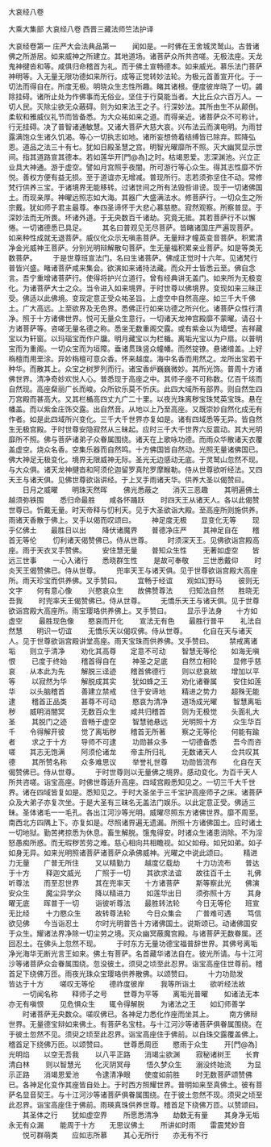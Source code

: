 <!-- { "loadSidebar": true } -->
大哀经八卷


大乘大集部
大哀经八卷
西晋三藏法师竺法护译


大哀经卷第一
庄严大会法典品第一
　　闻如是。一时佛在王舍城灵鹫山。古昔诸佛之所游居。如来威神之所建立。其地道场。诸菩萨众所共咨嗟。无极法座。天龙鬼神揵沓和等。咸俱归命稽首为礼。而于佛土宣畅德本。如来威光。慕乐法门菩萨神明等。入无量无限功德如来所行。成等正觉转妙法轮。为极元首善宣开化。于一切法而得自在。所度无极。明晓众生志性所趣。睹其诸根。便度彼岸晓了一切。蠲除挂碍。诸所止处为作佛事而无俗业。坚住于行莫能当者。大比丘众六百万人。一切人民。灭除尘欲无众蔽碍。则为如来法王之子。行深妙法。其所由生不从颠倒。柔软和雅威仪礼节而皆备悉。为大众祐如来之道。而得亲近。诸菩萨众不可称计。行无挂碍。决了普智诸通敏慧。又诸大菩萨大慈大哀。兴布法云而演电明。为雨甘露满饱众生诸久饥渴。等心一切执志如地。诸所妄想倚着结缚皆已除弃。熙降弘恩。道品之法三十有七。犹如日殿圣慧之宫。明智光曜靡所不照。灭大幽冥显示世间。指其道路宣其德本。若如莲华开[門@為]之时。枯竭恩爱。志深渊池。兴立正业具大神通。游于虚空。譬如月宫照乎夜闇。所可游行等心众生。得其志性靡不忻悦。善权方便有益无损。至于道谊亦无增减。普现所行。志若须弥坚住不动。常修梵行供养三宝。于诸境界无能移转。过诸世间之所有法毁呰诽谤。现于一切诸佛国土。而现亲厚。神曜远照志如大海。其器广大盛满法水。修菩萨行。一切众生之所宗戴。犹如师子君主最尊。奉四圣谛怀于大悲心慕慈愍。寂然观察。所察普显。于深妙法而无所畏。坏诸外道。于无央数百千诸劫。究竟无抵。其若菩萨行不以懈惓。一切诸德悉已具足。
　　其名曰普观见无尽菩萨。皆睹诸国庄严遍现菩萨。如来种性成就无退菩萨。威仪化众示无嗔恚菩萨。无量辩才幢英变音菩萨。积累清净金光威神王菩萨。分别光明辩解散句菩萨。生无量福积累亲业菩萨。如是等类无数菩萨。
　　于是世尊班宣法门。名曰生诸菩萨。佛成正觉时十六年。见诸梵行普皆兴盛。睹诸菩萨咸来集会。欲演如来诸持法藏。而众开士皆悉云至。佛自念言。吾宁重增诸菩萨行。使得将护兴立道行。曾有经典讲无盖门。如来所为无极变化。为诸菩萨大士之众。当令进入如来境界。于时世尊以佛境界。变现如来三昧正受。佛适以此佛境。变现定意正受众祐圣旨。上虚空中自然高座。如三千大千佛土。广大高远。上至欲界及无色界。悉佛正行如来功德之所兴化。诸菩萨众性行清净。照于十方诸佛世界。悦可无量众生意行。一切诸天龙神宫殿靡不蒙曜。请召十方诸菩萨等。咨嗟无量名德之称。悉坐无数重阁交露。或有紫金以为墙壁。吉祥藏宝以为轩窗。以玛瑙宝而作户牖。明月藏宝以为栏楯。离垢光宝以为户扇。以普明宝而为重阁。一切众宝而为垣障。垂诸贯珠竖众幢幡。而然锭镣。悬诸缯盖。上好栴檀而用垩涂。异妙栴檀可意众香。怀来越度。海中名香而用然之。龙所出宝若干种华。而散其上。众宝之树罗列而行。诸宝香炉巍巍微妙。其所光饰。普周十方诸佛世界。清净奇妙欢悦人心。普悉现于高座之中。其师子座不可称数。亿百千垓而自然现。高座粲丽广长而峻。众所钦乐莫不忻庆。此四大域所有部界。则自然生四万宫殿而甚高大。又其栏楯高四丈九广二十里。以夜光珠离秽宝珠梵英宝珠。悬在幡盖。而以紫金庄饰交露。出自然音。从地以上乃至高座。又既崇妙自然化成无有作者。如是此四域所兴变化。三千大千世界亦复如是。诸有四域悉等无异。皆自然生无极宫殿。于时世尊安隐寂然从三昧起。应时三千大千世界六反震动。其大光明靡所不照。佛与菩萨诸弟子众眷属围绕。诸天在上歌咏功德。而雨众华散诸天衣覆盖虚空。烧众名香。空集乐器而自然鸣。十方佛国皆自然动。光照无量诸佛国已。佛大神足无极变化。境界无限威神无际。圣光无边感动无底。于灵鹫山忽然不现。与大众俱。诸天龙神揵沓和阿须伦迦留罗真陀罗摩睺勒。侍从世尊欲听经法。又四天王与诸天俱。见佛世尊欲诣讲经。于上叉手雨诸天华。供养大圣以偈赞曰。
　　日月之威曜　　明珠天然晖
　　佛光悉蔽之　　消灭三恶趣
　　其明遍佛土　　越须弥铁围
　　悉归命最胜　　咸各怀踊跃
　　时四天王从诸天人。各以此偈赞世尊已。忻戴无量。时天帝释与忉利天。见于大圣欲诣大殿。至高座所则施供养。雨诸天香散于佛上。叉手以偈而叹颂曰。
　　神足度无极　　显变化无等
　　现乎亿佛土　　最胜日以出
　　降伏诸魔界　　普德净庄严
　　其神足自在　　稽首无等伦
　　忉利诸天偈赞佛已。侍从世尊。
　　时须深天王。见佛欲诣宫殿高座。雨于天衣叉手赞佛。
　　安住慧无量　　普知众生性
　　无著如虚空　　皆远三世事
　　一心入诸行　　悉晓群生性
　　是故可奉敬　　三世悉戴仰
　　时炎天王偈赞佛已。侍从世尊。
　　兜率天王与诸天俱。见于世尊欲诣宫殿大高座所。雨天珍宝而供养佛。叉手赞曰。
　　宜畅于经谊　　观如幻野马
　　彼则无文字　　何有意心像
　　兴愍哀众生　　故佛赞尊法
　　归知法自然　　胜晓无吾我
　　时兜率天王偈赞佛已。侍从世尊。
　　无憍乐天王与诸天俱。见于世尊欲诣宫殿大高座所。雨宝璎珞供养佛上。叉手赞曰。
　　显示乎法身　　十方如虚空
　　最胜现色像　　愍哀而开化
　　宣法无有色　　最胜行普平
　　礼法自然慧　　明识一切谊
　　无憍乐天以偈叹佛。侍从世尊。
　　化自在天与诸天人。见于世尊欲诣宫殿讲堂高座。雨天宝珠而供养佛。叉手赞曰。
　　禁戒离诸垢　　则立于清净
　　劝化其高尊　　定意不可动
　　智慧无等伦　　如海无嗔恨
　　已度于终始　　稽首得自在
　　神圣之足底　　自然立相轮
　　显修乎慈哀　　从本此为先
　　解脱三迳迹　　稽首佛德行
　　则以悲哀故　　增加以平等
　　以寂然为华　　解脱成其实
　　犹如蜂之王　　劝化诸眷属
　　安住如莲华　　以头脑稽首
　　善建立禁戒　　住于安谛地
　　精进之势力　　超殊无能逮
　　稽首正品类　　甚尊不可动
　　愍哀为清净　　道场成光曜
　　智慧离垢秽　　威明消闇冥
　　无数百众生　　咸共归稽首
　　则为无极觉　　头面礼大圣
　　其脱门之迹　　音畅于虚空
　　智慧驰悬远　　光明照十方
　　众生华百千　　令得解开彼
　　觉了离垢秽　　稽首无所著
　　察之无等伦　　何能有踰者
　　求之于十方　　导师不可逮
　　功勋甚众多　　一切德备悉
　　吾今而咨嗟　　其志无饱满
　　阿须伦诸龙　　帝主所归礼
　　无数诸天人　　佥共叹其德
　　其所赞名称　　众多难思议
　　举誉礼世尊　　功勋皆流布
　　化自在天偈赞佛已。侍从世尊。
　　于时世尊则以无量佛之境界。感动变化。为百千天人所共咨嗟。诣宝高座。时佛世尊适升高座。四域宫殿悉知见之。一切三千大千世界。诸在四域皆复如是。悉知见之。于时大圣坐于三千宝护高座师子之床。诸菩萨众及大弟子亦复次坐。于是大圣有三昧名无盖法门娱乐。以此定意正受。佛适三昧。圣体诸毛一一毛孔。各出江河沙等光明。威曜尽照东方诸佛世界。靡不周至。南西北方四隅上下。亦复如是。尽照诸界遍无遗漏。所照十方诸佛国土。应时诸土一切地狱。勤苦拷掠悉为休息。畜生解脱。饿鬼得安。时诸众生诸患消除。不为淫怒愚痴所惑。而无瑕秽苦劳之难。慈心相向共相瞻视。如父如母。如兄如弟。如子如身无异。如来光明照诸菩萨诸菩萨众承佛威神。光曜之中说此颂曰。
　　精进力无量　　广普无所住
　　又以精勤力　　越度亿载劫
　　十力功流布　　普达于十方
　　释迦文威光　　广照于一切
　　其欲求法谊　　故往百千土
　　礼佛听尊法　　而至忍世界
　　其在兜率天　　十方诸菩萨
　　斯等察此光　　佛演安众生
　　魔尘异学众　　降以精进力
　　如莲华出日　　须弥照十方
　　其身曜无底　　晖普于一切
　　诣彼听尊法　　最胜转法轮
　　今日无等伦　　班宣无比经
　　十力愍众生　　故转尊法轮
　　今日众集会　　广普难可遇
　　笃信欲见佛　　今当诣忍土
　　尔时光明普告十方诸佛国土。说斯颂已。动诸佛国安于众生。耀诸法界净除一切尘劳之境。灭众幽冥蔽魔宫殿。与诸菩萨无数眷属。还回忍土。在佛头上忽然不现。
　　于时东方无量功德宝福普辞世界。其佛号离垢净光海华无断光言王如来。佛土有菩萨。名首藏华诸法自在。彼光所请。与十江河沙等诸菩萨众会眷属围绕。忽没彼土。须臾之顷至此忍界。诣宝高座住世尊前。稽首足下绕佛万匝。雨夜光珠众宝璎珞供养散佛。以颂赞曰。
　　十力功勋发　　皆达于十方
　　嗟叹无等伦　　德祚度彼岸
　　我等所诣土　　欲听经法故
　　一切闻名称　　释师子之号
　　世尊为平等　　离垢光普曜
　　如诸法无本　　亦无有嗔恨
　　见危惧众生　　辄令得解脱
　　为诸法之王　　如幻师善学
　　时诸菩萨无央数众。嗟叹佛已。各神足力悉化作座而坐其上。
　　南方佛辩世界。无量德宝辩如来佛土。有菩萨名宝柱。与十江河沙等诸菩萨俱眷属围绕。在于彼土忽然不见。须臾之顷至此忍界。诣宝高座住于佛前。以白珠交露覆盖佛上。稽首足下绕佛万匝。以颂赞曰。
　　世尊悉周匝　　愍雨于众生
　　开[門@為]光明焰　　以空无吾我
　　以八平正路　　消竭尘欲渊
　　寂秘诸树王　　长育清白林
　　则以智慧光　　化灭阴冥母
　　悟久梦众生　　溺没终始流
　　为显示正路　　消竭恩爱池
　　令逮清净眼　　使度如前胜
　　时无数菩萨颂赞佛已。各神足化变作其座皆自处上。于时西方照耀世界。普明如来至真佛土。彼有菩萨名显音契王。与十江河沙等诸菩萨俱眷属围绕。在于彼土忽然不现。须臾之顷至此忍界。诣宝高座住于佛前。雨瑛真珠供养世尊。稽首足下绕佛万匝。以赞颂曰。
　　其圣体之行　　犹如虚空界
　　所愿悉清净　　劫数无有量
　　其身净无垢　　永无有众漏
　　能周于十方　　无思议佛土
　　所讲如时雨　　雷震梵妙音
　　悦可群萌类　　应如志所慕
　　其心无所行　　亦无有不行
